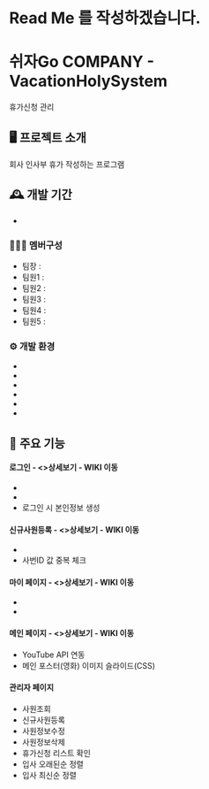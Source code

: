 
# Read Me 를 작성하겠습니다.

# 쉬자Go COMPANY - VacationHolySystem
휴가신청 관리 


## 🖥️ 프로젝트 소개
회사 인사부 휴가 작성하는 프로그램
<br>

## 🕰️ 개발 기간
* 

### 🧑‍🤝‍🧑 멤버구성
 - 팀장  : 
 - 팀원1 : 
 - 팀원2 : 
 - 팀원3 : 
 - 팀원4 : 
 - 팀원5 : 

### ⚙️ 개발 환경
- 
- 
- 
- 
- 
- 

## 📌 주요 기능
#### 로그인 - <>상세보기 - WIKI 이동</a>
- 
- 
- 로그인 시 본인정보 생성
#### 신규사원등록 - <>상세보기 - WIKI 이동</a>
- 
- 사번ID 값 중복 체크
#### 마이 페이지 - <>상세보기 - WIKI 이동</a>
- 
- 
#### 메인 페이지 - <>상세보기 - WIKI 이동</a>
- YouTube API 연동
- 메인 포스터(영화) 이미지 슬라이드(CSS)

#### 관리자 페이지 
- 사원조회
- 신규사원등록
- 사원정보수정
- 사원정보삭제
- 휴가신청 리스트 확인
- 입사 오래된순 정렬
- 입사 최신순 정렬
